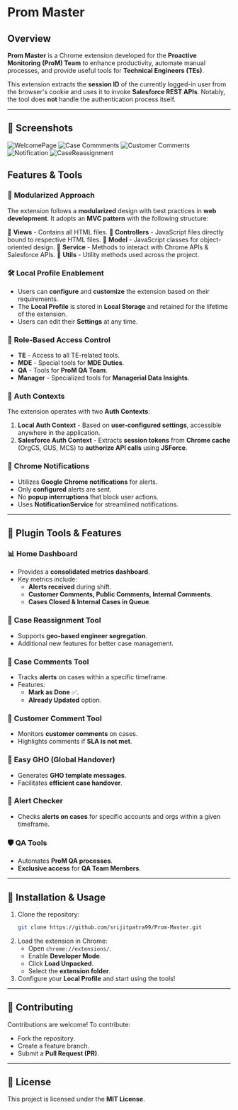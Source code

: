 # Prom Master

## Overview
**Prom Master** is a Chrome extension developed for the **Proactive Monitoring (ProM) Team** to enhance productivity, automate manual processes, and provide useful tools for **Technical Engineers (TEs)**.

This extension extracts the **session ID** of the currently logged-in user from the browser's cookie and uses it to invoke **Salesforce REST APIs**. Notably, the tool does **not** handle the authentication process itself.

---
## 📸 Screenshots
![WelcomePage](https://github.com/srijitpatra99/Prom-Master/blob/main/Screens/WelcomePage.jpg?raw=true)
 ![Case Commments](https://github.com/srijitpatra99/Prom-Master/blob/main/Screens/CaseComments.jpg?raw=true)
 ![Customer Comments](https://github.com/srijitpatra99/Prom-Master/blob/main/Screens/CustomerComments.jpg?raw=true)
 ![Notification](https://github.com/srijitpatra99/Prom-Master/blob/main/Screens/Notification.jpg?raw=true)
 ![CaseReassignment](https://github.com/srijitpatra99/Prom-Master/blob/main/Screens/CaseReassignment.jpg?raw=true)
 
## Features & Tools

### 🚀 **Modularized Approach**
The extension follows a **modularized** design with best practices in **web development**. It adopts an **MVC pattern** with the following structure:

📂 **Views** - Contains all HTML files.
📂 **Controllers** - JavaScript files directly bound to respective HTML files.
📂 **Model** - JavaScript classes for object-oriented design.
📂 **Service** - Methods to interact with Chrome APIs & Salesforce APIs.
📂 **Utils** - Utility methods used across the project.

### 🛠 **Local Profile Enablement**
- Users can **configure** and **customize** the extension based on their requirements.
- The **Local Profile** is stored in **Local Storage** and retained for the lifetime of the extension.
- Users can edit their **Settings** at any time.

### 👥 **Role-Based Access Control**
- **TE** - Access to all TE-related tools.
- **MDE** - Special tools for **MDE Duties**.
- **QA** - Tools for **ProM QA Team**.
- **Manager** - Specialized tools for **Managerial Data Insights**.

### 🔐 **Auth Contexts**
The extension operates with two **Auth Contexts**:
1. **Local Auth Context** - Based on **user-configured settings**, accessible anywhere in the application.
2. **Salesforce Auth Context** - Extracts **session tokens** from **Chrome cache** (OrgCS, GUS, MCS) to **authorize API calls** using **JSForce**.

### 🔔 **Chrome Notifications**
- Utilizes **Google Chrome notifications** for alerts.
- Only **configured** alerts are sent.
- No **popup interruptions** that block user actions.
- Uses **NotificationService** for streamlined notifications.

---
## 🔧 **Plugin Tools & Features**

### 📊 **Home Dashboard**
- Provides a **consolidated metrics dashboard**.
- Key metrics include:
  - **Alerts received** during shift.
  - **Customer Comments, Public Comments, Internal Comments**.
  - **Cases Closed & Internal Cases in Queue**.

### 🔄 **Case Reassignment Tool**
- Supports **geo-based engineer segregation**.
- Additional new features for better case management.

### 📝 **Case Comments Tool**
- Tracks **alerts** on cases within a specific timeframe.
- Features:
  - **Mark as Done** ✅.
  - **Already Updated** option.

### 💬 **Customer Comment Tool**
- Monitors **customer comments** on cases.
- Highlights comments if **SLA is not met**.

### 📌 **Easy GHO (Global Handover)**
- Generates **GHO template messages**.
- Facilitates **efficient case handover**.

### 🚨 **Alert Checker**
- Checks **alerts on cases** for specific accounts and orgs within a given timeframe.

### 🛡 **QA Tools**
- Automates **ProM QA processes**.
- **Exclusive access** for **QA Team Members**.

---
## 📜 **Installation & Usage**
1. Clone the repository:
   ```sh
   git clone https://github.com/srijitpatra99/Prom-Master.git
   ```
2. Load the extension in Chrome:
   - Open `chrome://extensions/`.
   - Enable **Developer Mode**.
   - Click **Load Unpacked**.
   - Select the **extension folder**.
3. Configure your **Local Profile** and start using the tools!

---
## 🤝 **Contributing**
Contributions are welcome! To contribute:
- Fork the repository.
- Create a feature branch.
- Submit a **Pull Request (PR)**.

---
## 📜 **License**
This project is licensed under the **MIT License**.


